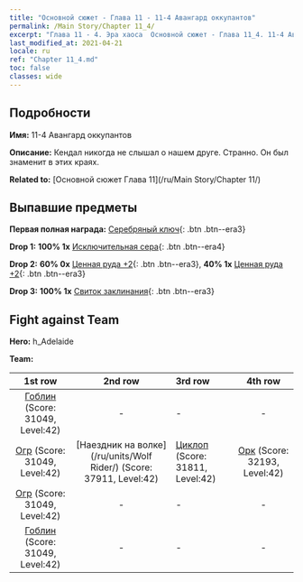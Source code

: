 ```yaml
---
title: "Основной сюжет - Глава 11 - 11-4 Авангард оккупантов"
permalink: /Main Story/Chapter 11_4/
excerpt: "Глава 11 - 4. Эра хаоса  Основной сюжет - Глава 11_4. 11-4 Авангард оккупантов"
last_modified_at: 2021-04-21
locale: ru
ref: "Chapter 11_4.md"
toc: false
classes: wide
---
```


## Подробности

 **Имя:** 11-4 Авангард оккупантов

 **Описание:** Кендал никогда не слышал о нашем друге. Странно. Он был знаменит в этих краях.

 **Related to:** [Основной сюжет Глава 11](/ru/Main Story/Chapter 11/)

## Выпавшие предметы

 **Первая полная награда:** [Серебряный ключ](/ru/Items/con_693/){: .btn .btn--era3}

 **Drop 1:** **100% 1x** [Исключительная сера](/ru/Items/mat_36/){: .btn .btn--era4}

 **Drop 2:** **60% 0x** [Ценная руда +2](/ru/Items/mat_26/){: .btn .btn--era3}, **40% 1x** [Ценная руда +2](/ru/Items/mat_26/){: .btn .btn--era3}

 **Drop 3:** **100% 1x** [Свиток заклинания](/ru/Items/con_694/){: .btn .btn--era3}


## Fight against Team
 **Hero:** h_Adelaide

 **Team:**


  | 1st row | 2nd row | 3rd row | 4th row |
  |:----:|:----:|:----|:----:|
  | [Гоблин](/ru/units/Goblin/) (Score: 31049, Level:42)  | - | - | - |
  | [Огр](/ru/units/Ogre/) (Score: 31049, Level:42)  | [Наездник на волке](/ru/units/Wolf Rider/) (Score: 37911, Level:42)  | [Циклоп](/ru/units/Cyclops/) (Score: 31811, Level:42)  | [Орк](/ru/units/Orc/) (Score: 32193, Level:42)  |
  | [Огр](/ru/units/Ogre/) (Score: 31049, Level:42)  | - | - | - |
  | [Гоблин](/ru/units/Goblin/) (Score: 31049, Level:42)  | - | - | - |


